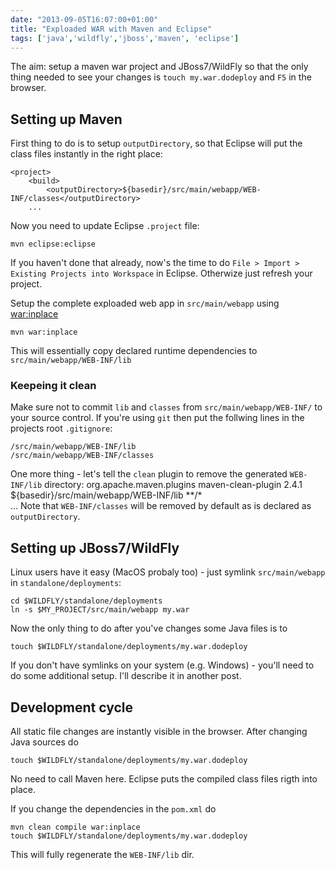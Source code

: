 ```yaml
---
date: "2013-09-05T16:07:00+01:00"
title: "Exploaded WAR with Maven and Eclipse"
tags: ['java','wildfly','jboss','maven', 'eclipse']
---
```



The aim: setup a maven war project and JBoss7/WildFly so that the only thing needed to see your changes is `touch my.war.dodeploy` and `F5` in the browser.

## Setting up Maven
	
First thing to do is to setup `outputDirectory`, so that Eclipse will put the class files instantly in the right place:

	<project>
		<build>
			<outputDirectory>${basedir}/src/main/webapp/WEB-INF/classes</outputDirectory>
		...		

Now you need to update Eclipse `.project` file:

    mvn eclipse:eclipse
If you haven't done that already, now's the time to do `File > Import > Existing Projects into Workspace` in Eclipse. Otherwize just refresh your project.
    
Setup the complete exploaded web app in `src/main/webapp` using [war:inplace](https://maven.apache.org/plugins/maven-war-plugin/inplace-mojo.html)

    mvn war:inplace
This will essentially copy declared runtime dependencies to `src/main/webapp/WEB-INF/lib`

### Keepeing it clean

Make sure not to commit `lib` and `classes` from `src/main/webapp/WEB-INF/` to your source control. 
If you're using `git` then put the follwing lines in the projects root `.gitignore`:

    /src/main/webapp/WEB-INF/lib
    /src/main/webapp/WEB-INF/classes

One more thing - let's tell the `clean` plugin to remove the generated `WEB-INF/lib` directory:
	<project>
		<build>
			<plugins>
				<plugin>
					<groupId>org.apache.maven.plugins</groupId>
					<artifactId>maven-clean-plugin</artifactId>
					<version>2.4.1</version>
					<configuration>
						<filesets>
							<fileset>
								<directory>${basedir}/src/main/webapp/WEB-INF/lib</directory>
								<includes>
									<include>**/*</include>
								</includes>
							</fileset>
						</filesets>
					</configuration>
				</plugin>		
		...
Note that `WEB-INF/classes` will be removed by default as is declared as `outputDirectory`.

## Setting up JBoss7/WildFly

Linux users have it easy (MacOS probaly too) - just symlink `src/main/webapp` in `standalone/deployments`:

    cd $WILDFLY/standalone/deployments
    ln -s $MY_PROJECT/src/main/webapp my.war

Now the only thing to do after you've changes some Java files is to

    touch $WILDFLY/standalone/deployments/my.war.dodeploy
    
If you don't have symlinks on your system (e.g. Windows) - you'll need to do some additional setup. I'll describe it in another post. 

## Development cycle

All static file changes are instantly visible in the browser. 
After changing Java sources do

    touch $WILDFLY/standalone/deployments/my.war.dodeploy
No need to call Maven here. Eclipse puts the compiled class files rigth into place.

If you change the dependencies in the `pom.xml` do 

    mvn clean compile war:inplace
    touch $WILDFLY/standalone/deployments/my.war.dodeploy
This will fully regenerate the `WEB-INF/lib` dir.
